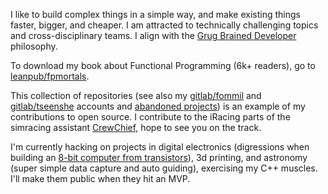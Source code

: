 I like to build complex things in a simple way, and make existing things faster, bigger, and cheaper. I am attracted to technically challenging topics and cross-disciplinary teams. I align with the [Grug Brained Developer](https://grugbrain.dev/) philosophy.

To download my book about Functional Programming (6k+ readers), go to [leanpub/fpmortals](https://leanpub.com/fpmortals).

This collection of repositories (see also my [gitlab/fommil](https://gitlab.com/fommil/) and [gitlab/tseenshe](https://gitlab.com/tseenshe) accounts and [abandoned projects](https://gitlab.com/fommil/attic)) is an example of my contributions to open source. I contribute to the iRacing parts of the simracing assistant [CrewChief](https://gitlab.com/mr_belowski/CrewChiefV4/), hope to see you on the track.

I'm currently hacking on projects in digital electronics (digressions when building an [8-bit computer from transistors](https://www.youtube.com/playlist?list=PLowKtXNTBypGqImE405J2565dvjafglHU)), 3d printing, and astronomy (super simple data capture and auto guiding), exercising my C++ muscles. I'll make them public when they hit an MVP.

<!--
**fommil/fommil** is a ✨ _special_ ✨ repository because its `README.md` (this file) appears on your GitHub profile.

Here are some ideas to get you started:

- 🔭 I’m currently working on ...
- 🌱 I’m currently learning ...
- 👯 I’m looking to collaborate on ...
- 🤔 I’m looking for help with ...
- 💬 Ask me about ...
- 📫 How to reach me: ...
- 😄 Pronouns: ...
- ⚡ Fun fact: ...
-->
